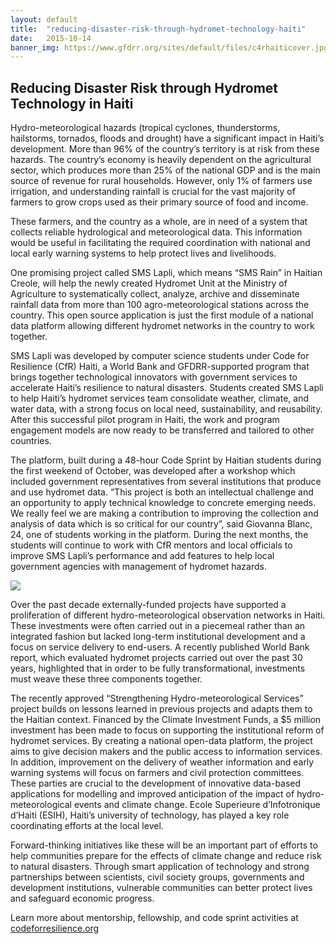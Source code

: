 ```yaml
---
layout: default
title:  "reducing-disaster-risk-through-hydromet-technology-haiti"
date:   2015-10-14
banner_img: https://www.gfdrr.org/sites/default/files/c4rhaiticover.jpg 
---
```


Reducing Disaster Risk through Hydromet Technology in Haiti
-----------------------------------------------------------

Hydro-meteorological hazards (tropical cyclones, thunderstorms, hailstorms, tornados, floods and drought) have a significant impact in Haiti’s development. More than 96% of the country’s territory is at risk from these hazards. The country’s economy is heavily dependent on the agricultural sector, which produces more than 25% of the national GDP and is the main source of revenue for rural households.  However, only 1% of farmers use irrigation, and understanding rainfall is crucial for the vast majority of farmers to grow crops used as their primary source of food and income.

These farmers, and the country as a whole, are in need of a system that collects reliable hydrological and meteorological data. This information would be useful in facilitating the required coordination with national and local early warning systems to help protect lives and livelihoods.

One promising project called SMS Lapli, which means “SMS Rain” in Haitian Creole, will help the newly created Hydromet Unit at the Ministry of Agriculture to systematically collect, analyze, archive and disseminate rainfall data from more than 100 agro-meteorological stations across the country. This open source application is just the first module of a national data platform allowing different hydromet networks in the country to work together.

SMS Lapli was developed by computer science students under Code for Resilience (CfR) Haiti, a World Bank and GFDRR-supported program that brings together technological innovators with government services to accelerate Haiti’s resilience to natural disasters. Students created SMS Lapli to help Haiti’s hydromet services team consolidate weather, climate, and water data, with a strong focus on local need, sustainability, and reusability. After this successful pilot program in Haiti, the work and program engagement models are now ready to be transferred and tailored to other countries.

The platform, built during a 48-hour Code Sprint by Haitian students during the first weekend of October, was developed after a workshop which included government representatives from several institutions that produce and use hydromet data. “This project is both an intellectual challenge and an opportunity to apply technical knowledge to concrete emerging needs. We really feel we are making a contribution to improving the collection and analysis of data which is so critical for our country”, said Giovanna Blanc, 24, one of students working in the platform. During the next months, the students will continue to work with CfR mentors and local officials to improve SMS Lapli’s performance and add features to help local government agencies with management of hydromet hazards.

![](https://www.gfdrr.org/sites/default/files/c4rhaiti_wide.png)

Over the past decade externally-funded projects have supported a proliferation of different hydro-meteorological observation networks in Haiti. These investments were often carried out in a piecemeal rather than an integrated fashion but lacked long-term institutional development and a focus on service delivery to end-users. A recently published World Bank report, which evaluated hydromet projects carried out over the past 30 years, highlighted that in order to be fully transformational, investments must weave these three components together.

The recently approved “Strengthening Hydro-meteorological Services” project builds on lessons learned in previous projects and adapts them to the Haitian context. Financed by the Climate Investment Funds, a $5 million investment has been made to focus on supporting the institutional reform of hydromet services. By creating a national open-data platform, the project aims to give decision makers and the public access to information services. In addition, improvement on the delivery of weather information and early warning systems will focus on farmers and civil protection committees. These parties are crucial to the development of innovative data-based applications for modelling and improved anticipation of the impact of hydro-meteorological events and climate change. Ecole Superieure d’Infotronique d’Haiti (ESIH), Haiti’s university of technology, has played a key role coordinating efforts at the local level.

Forward-thinking initiatives like these will be an important part of efforts to help communities prepare for the effects of climate change and reduce risk to natural disasters. Through smart application of technology and strong partnerships between scientists, civil society groups, governments and development institutions, vulnerable communities can better protect lives and safeguard economic progress.

Learn more about mentorship, fellowship, and code sprint activities at [codeforresilience.org](http://www.codeforresilience.org)
